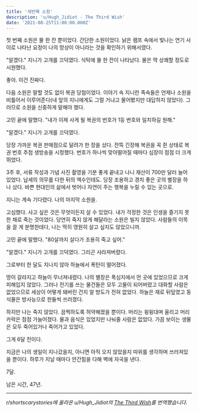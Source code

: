 ```yaml
---
title: '세번째 소원'
description: 'u/Hugh_Jidiot - The Third Wish'
date: '2021-08-25T11:00:00.000Z'
---
```


첫 번째 소원은 물 한 잔 뿐이었다. 간단한 소원이었다. 낡은 램프 속에서 빛나는 연기 사이로 나타난 요정이 나의 망상이 아니라는 것을 확인하기 위해서였다.

"알겠다." 지니가 고개를 끄덕였다. 식탁에 물 한 잔이 나타났다. 물은 딱 상쾌할 정도로 시원했다.

좋아. 이건 진짜다.

다음 소원은 말할 것도 없이 복권 당첨이었다. 이야기 속 지니란 족속들은 언제나 소원을 비틀어서 이루어준다(내 앞의 지니에게도 그럴 거냐고 물어봤지만 대답하지 않았다). 그러므로 소원을 신중하게 말해야 했다.

고민 끝에 말했다. "내가 이제 사게 될 복권의 번호가 1등 번호와 일치하길 원해."

"알겠다." 지니가 고개를 끄덕였다.

당장 가까운 복권 판매점으로 달려가 한 장을 샀다. 잔뜩 긴장해 복권을 꼭 쥔 상태로 복권 번호 추첨 생방송을 시청했다. 번호가 하나씩 맞아떨어질 때마다 심장이 점점 더 크게 뛰었다.

3주 후, 서류 작성과 기념 사진 촬영을 기분 좋게 끝내고 나니 재산이 700만 달러 늘어있었다. 납세의 의무를 다한 뒤의 액수인데도. 당장 조용하고 경치 좋은 곳의 별장을 하나 샀다. 바쁜 현대인의 삶에서 벗어나 자연이 주는 행복을 누릴 수 있는 곳으로.

지니는 계속 기다렸다. 나의 마지막 소원을.

고심했다. 사고 싶은 것은 무엇이든지 살 수 있었다. 내가 걱정한 것은 인생을 즐기지 못한 채로 죽는 것이었다. 당연히 죽지 않게 해달라는 소원은 빌지 않았다. 사람들의 이목을 끌 게 분명한데다, 나는 딱히 영원히 살고 싶지도 않았으니까.

고민 끝에 말했다. "80살까지 살다가 조용히 죽고 싶어."

"알겠다." 지니가 고개를 끄덕였다. 그리곤 사라져버렸다.

그로부터 한 달도 지나지 않아 하늘에서 폭탄이 떨어졌다.

땅이 갈라지고 하늘이 무너져내렸다. 나의 별장은 폭심지에서 먼 곳에 있었으므로 크게 피해입지 않았다. 그러나 전기를 쓰는 물건들은 모두 고물이 되어버렸고 대화할 사람은 없었으므로 세상이 어떻게 돼버린 건지 알 방도가 전혀 없었다. 하늘은 재로 뒤덮였고 동식물은 방사능으로 한둘씩 쓰러졌다.

하지만 나는 죽지 않았다. 끔찍하도록 허약해졌을 뿐이다. 머리는 윙윙대며 울리고 머리카락은 점점 가늘어졌다. 물과 음식은 있었지만 나눠줄 사람은 없었다. 가끔 보이는 생물은 모두 죽어있거나 죽어가고 있었다.

그게 6달 전이다.

지금은 나의 생일이 지나갔을지, 아니면 아직 오지 않았을지 따위를 생각하며 쓰러져있을 뿐이다. 하루가 지날 때마다 안간힘을 다해 벽에 자국을 낸다.

7달.

남은 시간, 47년.

---

_r/shortscarystories에 올라온 u/Hugh_Jidiot의 [The Third Wish](https://www.reddit.com/r/shortscarystories/comments/lo6tib/the_third_wish/)를 번역했습니다._
